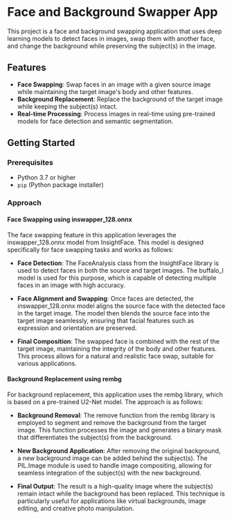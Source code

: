 # Face and Background Swapper App

This project is a face and background swapping application that uses deep learning models to detect faces in images, swap them with another face, and change the background while preserving the subject(s) in the image.

## Features

- **Face Swapping**: Swap faces in an image with a given source image while maintaining the target image's body and other features.
- **Background Replacement**: Replace the background of the target image while keeping the subject(s) intact.
- **Real-time Processing**: Process images in real-time using pre-trained models for face detection and semantic segmentation.

## Getting Started

### Prerequisites

- Python 3.7 or higher
- `pip` (Python package installer)

### Approach

#### Face Swapping using inswapper_128.onnx
The face swapping feature in this application leverages the inswapper_128.onnx model from InsightFace. This model is designed specifically for face swapping tasks and works as follows:

- **Face Detection**: The FaceAnalysis class from the InsightFace library is used to detect faces in both the source and target images. The buffalo_l model is used for this purpose, which is capable of detecting multiple faces in an image with high accuracy.

- **Face Alignment and Swapping**: Once faces are detected, the inswapper_128.onnx model aligns the source face with the detected face in the target image. The model then blends the source face into the target image seamlessly, ensuring that facial features such as expression and orientation are preserved.

- **Final Composition**: The swapped face is combined with the rest of the target image, maintaining the integrity of the body and other features. This process allows for a natural and realistic face swap, suitable for various applications.

#### Background Replacement using rembg
For background replacement, this application uses the rembg library, which is based on a pre-trained U2-Net model. The approach is as follows:

- **Background Removal**: The remove function from the rembg library is employed to segment and remove the background from the target image. This function processes the image and generates a binary mask that differentiates the subject(s) from the background.

- **New Background Application**: After removing the original background, a new background image can be added behind the subject(s). The PIL.Image module is used to handle image compositing, allowing for seamless integration of the subject(s) with the new background.

- **Final Output**: The result is a high-quality image where the subject(s) remain intact while the background has been replaced. This technique is particularly useful for applications like virtual backgrounds, image editing, and creative photo manipulation.
